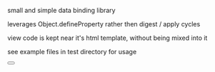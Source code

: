 small and simple data binding library

leverages Object.defineProperty rather then digest / apply cycles

view code is kept near it's html template, without being mixed into it

see example files in test directory for usage


<div template="user">
  <script>
    templateScripts.userListing = function(scope, template){
      // put the user.name in the innerHTML property of the element found with css selector '.name', as restricted to this template html
      scope.bindElement('.name', 'innerHTML', 'user.name');
      
      // computed property: scope.accountAge will always be up to date 
      scope.bindComputed('accountAge', function(){
        return (new Date().getTime()) - scope.user.createdAt;
      });
      // display account age
      scope.bindElement('.accountAge', 'innerHTML', 'accountAge');
      // style based on account age
      scope.bindElement('.accountAge', 'style.color', function(){
        return scope.accountAge > ONE_YEAR ? 'red' : 'black';
      });
      // built in methods work as expected
      template.querySelector('.profile_link').addEventListener('click', function(){
        location.hash = 'user/' + scope.user.id + '/profile';
      });

    };
  </script>
  <span class="name">
  <span class="accountAge">
  <button class="profile_link"></button>
</div>
